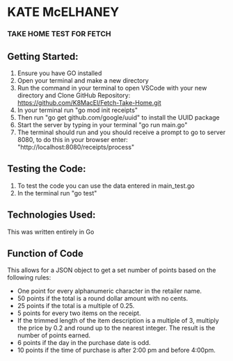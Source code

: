 # KATE McELHANEY
### TAKE HOME TEST FOR FETCH
## Getting Started:
1. Ensure you have GO installed
2. Open your terminal and make a new directory
3. Run the command in your terminal to open VSCode with your new directory and Clone GitHub Repository: https://github.com/K8MacEl/Fetch-Take-Home.git
4. In your terminal run "go mod init receipts"
5. Then run "go get github.com/google/uuid" to install the UUID package
6. Start the server by typing in your terminal "go run main.go"
7. The terminal should run and you should receive a prompt to go to server 8080, to do this in your browser enter: "http://localhost:8080/receipts/process"


## Testing the Code:
1. To test the code you can use the data entered in main_test.go
2. In the terminal run "go test"




## Technologies Used:
This was written entirely in Go


## Function of Code


This allows for a JSON object to get a set number of points based on the following rules:


* One point for every alphanumeric character in the retailer name.
* 50 points if the total is a round dollar amount with no cents.
* 25 points if the total is a multiple of 0.25.
* 5 points for every two items on the receipt.
* If the trimmed length of the item description is a multiple of 3, multiply the price by 0.2 and round up to the nearest integer. The result is the number of points earned.
* 6 points if the day in the purchase date is odd.
* 10 points if the time of purchase is after 2:00 pm and before 4:00pm.


